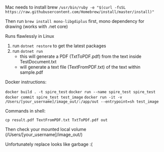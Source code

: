 Mac needs to install brew `/usr/bin/ruby -e "$(curl -fsSL https://raw.githubusercontent.com/Homebrew/install/master/install)"`

Then run `brew install mono-libgdiplus` first, mono dependency for drawing (works with .net core)

Runs flawlessly in Linux

1. run `dotnet restore` to get the latest packages
2. run `dotnet run`
    - this will generate a PDF (TxtToPDF.pdf) from the text inside TestDocument.txt
    - will generate a text file (TextFromPDF.txt) of the text within sample.pdf

Docker instructions:

`docker build . -t spire_test`
`docker run --name spire_test spire_test`
`docker commit spire_test test_image`
`docker run -it -v /Users/[your_username]/image_out/:/app/out --entrypoint=sh test_image`

Commands in shell:

`cp result.pdf TextFromPDF.txt TxtToPDf.pdf out`

Then check your mounted local volume (/Users/[your_username]/image_out/)

Unfortunately replace looks like garbage :(

